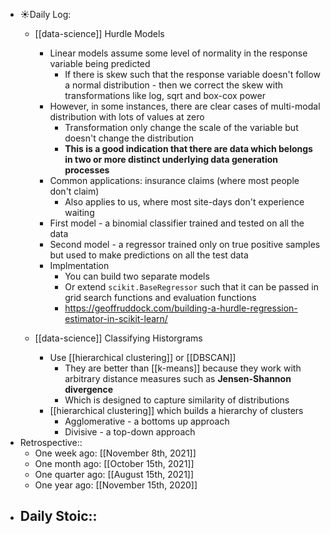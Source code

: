 - ☀️Daily Log:
    - [[data-science]] Hurdle Models
        -  Linear models assume some level of normality in the response variable being predicted
            - If there is skew such that the response variable doesn't follow a normal distribution - then we correct the skew with transformations like log, sqrt and box-cox power
        - However, in some instances, there are clear cases of multi-modal distribution with lots of values at zero
            - Transformation only change the scale of the variable but doesn't change the distribution
            - __This is a good indication that there are data which belongs in two or more distinct underlying data generation processes__
        - Common applications: insurance claims (where most people don't claim)
            - Also applies to us, where most site-days don't experience waiting
        - First model - a binomial classifier trained and tested on all the data
        - Second model - a regressor trained only on true positive samples but used to make predictions on all the test data
        - Implmentation
            - You can build two separate models
            - Or extend `scikit.BaseRegressor` such that it can be passed in grid search functions and evaluation functions
            - https://geoffruddock.com/building-a-hurdle-regression-estimator-in-scikit-learn/

    - [[data-science]] Classifying Historgrams
        - Use [[hierarchical clustering]] or [[DBSCAN]]
            - They are better than [[k-means]] because they work with arbitrary distance measures such as **Jensen-Shannon divergence**
            - Which is designed to capture similarity of distributions
        - [[hierarchical clustering]] which builds a hierarchy of clusters
            - Agglomerative - a bottoms up approach
            - Divisive - a top-down approach
- Retrospective::
    - One week ago: [[November 8th, 2021]]
    - One month ago: [[October 15th, 2021]]
    - One quarter ago: [[August 15th, 2021]]
    - One year ago: [[November 15th, 2020]]
- Daily Stoic::
    -
